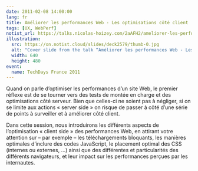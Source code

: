 ```yaml
---
date: 2011-02-08 14:00:00
lang: fr
title: Améliorer les performances Web - Les optimisations côté client
tags: [UX, WebPerf]
notist_url: https://talks.nicolas-hoizey.com/2aAFH2/ameliorer-les-performances-web-les-optimisations-cote-client
illustration:
  src: https://on.notist.cloud/slides/deck2579/thumb-0.jpg
  alt: "Cover slide from the talk “Améliorer les performances Web - Les optimisations côté client”"
  width: 640
  height: 480
event:
  name: TechDays France 2011
---
```


Quand on parle d’optimiser les performances d’un site Web, le premier réflexe est de se tourner vers des tests de montée en charge et des optimisations côté serveur. Bien que celles-ci ne soient pas à négliger, si on se limite aux actions « server side » on risque de passer à côté d’une série de points à surveiller et à améliorer côté client.

Dans cette session, nous introduirons les différents aspects de l’optimisation « client side » des performances Web, en attirant votre attention sur – par exemple – les téléchargements bloquants, les manières optimales d’inclure des codes JavaScript, le placement optimal des CSS (internes ou externes, …) ainsi que des différentes et particularités des différents navigateurs, et leur impact sur les performances perçues par les internautes.

